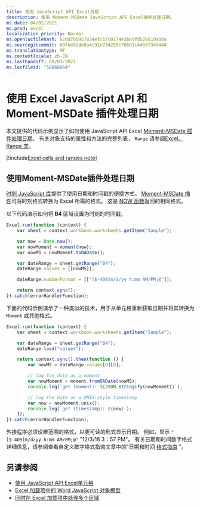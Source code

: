 ```yaml
---
title: 使用 JavaScript API Excel日期
description: 使用 Moment-MSDate JavaScript API Excel插件处理日期。
ms.date: 04/02/2021
ms.prod: excel
localization_priority: Normal
ms.openlocfilehash: 82dd7bb957834efc17c0174e3b89fd526610a08a
ms.sourcegitcommit: 69f6492de8a4c91e734250c76681c44b3f349440
ms.translationtype: MT
ms.contentlocale: zh-CN
ms.lasthandoff: 09/03/2021
ms.locfileid: "58868664"
---
```

# <a name="work-with-dates-using-the-excel-javascript-api-and-the-moment-msdate-plug-in"></a>使用 Excel JavaScript API 和 Moment-MSDate 插件处理日期

本文提供的代码示例显示了如何使用 JavaScript API Excel [Moment-MSDate 插件处理日期](https://www.npmjs.com/package/moment-msdate)。 有关对象支持的属性和方法的完整列表， `Range` 请参阅[Excel。Range 类](/javascript/api/excel/excel.range)。

[!include[Excel cells and ranges note](../includes/note-excel-cells-and-ranges.md)]

## <a name="use-the-moment-msdate-plug-in-to-work-with-dates"></a>使用Moment-MSDate插件处理日期

[时刻 JavaScript 库](https://momentjs.com/)提供了使用日期和时间戳的便捷方式。 [Moment-MSDate 插件](https://www.npmjs.com/package/moment-msdate)可将时刻格式转换为 Excel 所需的格式。 这是 [NOW 函数](https://support.microsoft.com/office/3337fd29-145a-4347-b2e6-20c904739c46)返回的相同格式。

以下代码演示如何将 **B4** 区域设置为时刻的时间戳。

```js
Excel.run(function (context) {
    var sheet = context.workbook.worksheets.getItem("Sample");

    var now = Date.now();
    var nowMoment = moment(now);
    var nowMS = nowMoment.toOADate();

    var dateRange = sheet.getRange("B4");
    dateRange.values = [[nowMS]];

    dateRange.numberFormat = [["[$-409]m/d/yy h:mm AM/PM;@"]];

    return context.sync();
}).catch(errorHandlerFunction);
```

下面的代码示例演示了一种类似的技术，用于从单元格重新获取日期并将其转换为 `Moment` 或其他格式。

```js
Excel.run(function (context) {
    var sheet = context.workbook.worksheets.getItem("Sample");

    var dateRange = sheet.getRange("B4");
    dateRange.load("values");

    return context.sync().then(function () {
        var nowMS = dateRange.values[0][0];

        // log the date as a moment
        var nowMoment = moment.fromOADate(nowMS);
        console.log(`get (moment): ${JSON.stringify(nowMoment)}`);

        // log the date as a UNIX-style timestamp
        var now = nowMoment.unix();
        console.log(`get (timestamp): ${now}`);
    });
}).catch(errorHandlerFunction);
```

外接程序必须设置范围的格式，以更可读的形式显示日期。 例如，显示 `"[$-409]m/d/yy h:mm AM/PM;@"` "12/3/18 3：57 PM"。 有关日期和时间数字格式详细信息，请参阅查看自定义数字格式指南文章中的"日期和时间 [格式指南](https://support.microsoft.com/office/c0a1d1fa-d3f4-4018-96b7-9c9354dd99f5) "。


## <a name="see-also"></a>另请参阅

- [使用 JavaScript API Excel单元格](excel-add-ins-cells.md)
- [Excel 加载项中的 Word JavaScript 对象模型](excel-add-ins-core-concepts.md)
- [ 同时在 Excel 加载项中处理多个区域 ](excel-add-ins-multiple-ranges.md)
